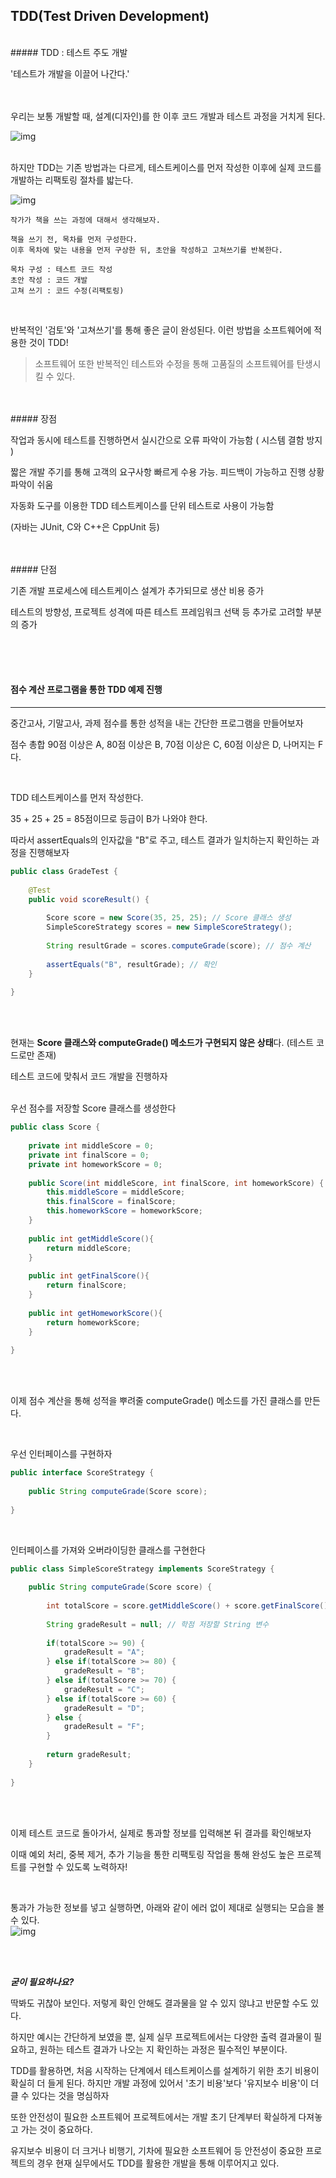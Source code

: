 ## TDD(Test Driven Development)


<br>
##### TDD : 테스트 주도 개발

'테스트가 개발을 이끌어 나간다.'

<br>
<br>
우리는 보통 개발할 때, 설계(디자인)를 한 이후 코드 개발과 테스트 과정을 거치게 된다.
<br>


![img](https://mblogthumb-phinf.pstatic.net/MjAxNzA2MjhfMTU0/MDAxNDk4NjA2NTAyNjU2.zKGh5ZuYgToTz6p1lWgMC_Xb30i7uU86Yh00N2XrpMwg.8b3X9cCS6_ijzWyXEiQFombsWM1J8FlU9LhQ2j0nanog.PNG.suresofttech/image.png?type=w800)


<br>
하지만 TDD는 기존 방법과는 다르게, 테스트케이스를 먼저 작성한 이후에 실제 코드를 개발하는 리팩토링 절차를 밟는다.
<br>


![img](https://mblogthumb-phinf.pstatic.net/MjAxNzA2MjhfMjE3/MDAxNDk4NjA2NTExNDgw.fp8XF9y__Kz75n86xknIPDthTHj9a8Q08ocIJIqMR6Ag.24jJa_8_T0Qj04P62FZbchqt8oTNXGFSLUItzMP95s8g.PNG.suresofttech/image.png?type=w800)
<br>
```
작가가 책을 쓰는 과정에 대해서 생각해보자.

책을 쓰기 전, 목차를 먼저 구성한다.
이후 목차에 맞는 내용을 먼저 구상한 뒤, 초안을 작성하고 고쳐쓰기를 반복한다.

목차 구성 : 테스트 코드 작성
초안 작성 : 코드 개발
고쳐 쓰기 : 코드 수정(리팩토링)
```
<br>


반복적인 '검토'와 '고쳐쓰기'를 통해 좋은 글이 완성된다. 이런 방법을 소프트웨어에 적용한 것이 TDD!

> 소프트웨어 또한 반복적인 테스트와 수정을 통해 고품질의 소프트웨어를 탄생시킬 수 있다.

<br>
<br>
##### 장점

작업과 동시에 테스트를 진행하면서 실시간으로 오류 파악이 가능함 ( 시스템 결함 방지 )

짧은 개발 주기를 통해 고객의 요구사항 빠르게 수용 가능. 피드백이 가능하고 진행 상황 파악이 쉬움

자동화 도구를 이용한 TDD 테스트케이스를 단위 테스트로 사용이 가능함

(자바는 JUnit, C와 C++은 CppUnit 등)

<br>
<br>
##### 단점

기존 개발 프로세스에 테스트케이스 설계가 추가되므로 생산 비용 증가

테스트의 방향성, 프로젝트 성격에 따른 테스트 프레임워크 선택 등 추가로 고려할 부분의 증가

<br>
<br>
<br>

#### 점수 계산 프로그램을 통한 TDD 예제 진행

---

중간고사, 기말고사, 과제 점수를 통한 성적을 내는 간단한 프로그램을 만들어보자

점수 총합 90점 이상은 A, 80점 이상은 B, 70점 이상은 C, 60점 이상은 D, 나머지는 F다.

<br>

TDD 테스트케이스를 먼저 작성한다.

35 + 25 + 25 = 85점이므로 등급이 B가 나와야 한다.

따라서 assertEquals의 인자값을 "B"로 주고, 테스트 결과가 일치하는지 확인하는 과정을 진행해보자
<br>
```java
public class GradeTest {
    
    @Test
    public void scoreResult() {
        
        Score score = new Score(35, 25, 25); // Score 클래스 생성
        SimpleScoreStrategy scores = new SimpleScoreStrategy();
        
        String resultGrade = scores.computeGrade(score); // 점수 계산
        
        assertEquals("B", resultGrade); // 확인
    }
    
}
```
<br>
<br>

현재는 **Score 클래스와 computeGrade() 메소드가 구현되지 않은 상태**다. (테스트 코드로만 존재)

테스트 코드에 맞춰서 코드 개발을 진행하자
<br>
<br>

우선 점수를 저장할 Score 클래스를 생성한다
<br>
````java
public class Score {
    
    private int middleScore = 0;
    private int finalScore = 0;
    private int homeworkScore = 0;
    
    public Score(int middleScore, int finalScore, int homeworkScore) {
        this.middleScore = middleScore;
        this.finalScore = finalScore;
        this.homeworkScore = homeworkScore;
    }
    
    public int getMiddleScore(){
        return middleScore;
    }
    
    public int getFinalScore(){
        return finalScore;
    }
    
    public int getHomeworkScore(){
        return homeworkScore;
    }
    
}
````
<br>
<br>

이제 점수 계산을 통해 성적을 뿌려줄 computeGrade() 메소드를 가진 클래스를 만든다.

<br>

우선 인터페이스를 구현하자
<br>
```java
public interface ScoreStrategy {
    
    public String computeGrade(Score score);
    
}
```

<br>

인터페이스를 가져와 오버라이딩한 클래스를 구현한다
<br>
```java
public class SimpleScoreStrategy implements ScoreStrategy {
    
    public String computeGrade(Score score) {
        
        int totalScore = score.getMiddleScore() + score.getFinalScore() + score.getHomeworkScore(); // 점수 총합
        
        String gradeResult = null; // 학점 저장할 String 변수
        
        if(totalScore >= 90) {
            gradeResult = "A";
        } else if(totalScore >= 80) {
            gradeResult = "B";
        } else if(totalScore >= 70) {
            gradeResult = "C";
        } else if(totalScore >= 60) {
            gradeResult = "D";
        } else {
            gradeResult = "F";
        }
        
        return gradeResult;
    }
    
}
```
<br>
<br>

이제 테스트 코드로 돌아가서, 실제로 통과할 정보를 입력해본 뒤 결과를 확인해보자

이때 예외 처리, 중복 제거, 추가 기능을 통한 리팩토링 작업을 통해 완성도 높은 프로젝트를 구현할 수 있도록 노력하자!

<br>

통과가 가능한 정보를 넣고 실행하면, 아래와 같이 에러 없이 제대로 실행되는 모습을 볼 수 있다.
<br>
![img](https://mblogthumb-phinf.pstatic.net/MjAxNzA2MjhfMjQx/MDAxNDk4NjA2NjM0MzIw.LGPVpvam5De7ibWipMqiGHZPjRcKWQKYhLbKgnL6i78g.8vplllDO1pfKFs5Wua9ZLl7b6g6kHbjG-6M--HmDRCwg.PNG.suresofttech/image.png?type=w800)

<br>
<br>


***굳이 필요하나요?***

딱봐도 귀찮아 보인다. 저렇게 확인 안해도 결과물을 알 수 있지 않냐고 반문할 수도 있다.

하지만 예시는 간단하게 보였을 뿐, 실제 실무 프로젝트에서는 다양한 출력 결과물이 필요하고, 원하는 테스트 결과가 나오는 지 확인하는 과정은 필수적인 부분이다.



TDD를 활용하면, 처음 시작하는 단계에서 테스트케이스를 설계하기 위한 초기 비용이 확실히 더 들게 된다. 하지만 개발 과정에 있어서 '초기 비용'보다 '유지보수 비용'이 더 클 수 있다는 것을 명심하자

또한 안전성이 필요한 소프트웨어 프로젝트에서는 개발 초기 단계부터 확실하게 다져놓고 가는 것이 중요하다. 

유지보수 비용이 더 크거나 비행기, 기차에 필요한 소프트웨어 등 안전성이 중요한 프로젝트의 경우 현재 실무에서도 TDD를 활용한 개발을 통해 이루어지고 있다.



